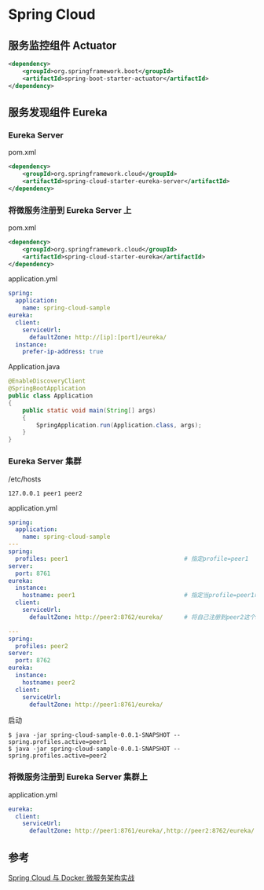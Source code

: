 # Spring Cloud

## 服务监控组件 Actuator
```xml
<dependency>
    <groupId>org.springframework.boot</groupId>
    <artifactId>spring-boot-starter-actuator</artifactId>
</dependency>
```

## 服务发现组件 Eureka
### Eureka Server
pom.xml
```xml
<dependency>
    <groupId>org.springframework.cloud</groupId>
    <artifactId>spring-cloud-starter-eureka-server</artifactId>
</dependency>
```

### 将微服务注册到 Eureka Server 上
pom.xml
```xml
<dependency>
    <groupId>org.springframework.cloud</groupId>
    <artifactId>spring-cloud-starter-eureka</artifactId>
</dependency>
```

application.yml
```yml
spring:
  application:
    name: spring-cloud-sample
eureka:
  client:
    serviceUrl:
      defaultZone: http://[ip]:[port]/eureka/
  instance:
    prefer-ip-address: true
```

Application.java
```java
@EnableDiscoveryClient
@SpringBootApplication
public class Application
{
    public static void main(String[] args)
    {
        SpringApplication.run(Application.class, args);
    }
}
```

### Eureka Server 集群
/etc/hosts
```hosts
127.0.0.1 peer1 peer2
```

application.yml
```yml
spring:
  application:
    name: spring-cloud-sample
---
spring:
  profiles: peer1                                 # 指定profile=peer1
server:
  port: 8761
eureka:
  instance:
    hostname: peer1                               # 指定当profile=peer1时，主机名是peer1
  client:
    serviceUrl:
      defaultZone: http://peer2:8762/eureka/      # 将自己注册到peer2这个Eureka上面去

---
spring:
  profiles: peer2
server:
  port: 8762
eureka:
  instance:
    hostname: peer2
  client:
    serviceUrl:
      defaultZone: http://peer1:8761/eureka/
```

启动
```shell
$ java -jar spring-cloud-sample-0.0.1-SNAPSHOT --spring.profiles.active=peer1
$ java -jar spring-cloud-sample-0.0.1-SNAPSHOT --spring.profiles.active=peer2
```

### 将微服务注册到 Eureka Server 集群上

application.yml
```yml
eureka:
  client:
    serviceUrl:
      defaultZone: http://peer1:8761/eureka/,http://peer2:8762/eureka/
```

## 参考
[Spring Cloud 与 Docker 微服务架构实战](https://github.com/itmuch/spring-cloud-docker-microservice-book-code)  
